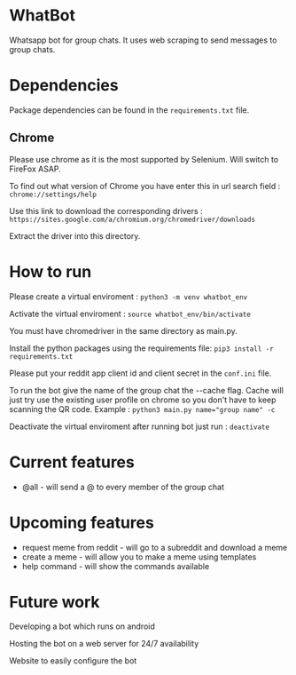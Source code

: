 # WhatBot
Whatsapp bot for group chats. It uses web scraping to send messages to group chats.

# Dependencies 

Package dependencies can be found in the `requirements.txt` file.
## Chrome
Please use chrome as it is the most supported by Selenium. Will switch to FireFox ASAP.

To find out what version of Chrome you have
enter this in url search field : `chrome://settings/help`

Use this link to download the corresponding drivers :
`https://sites.google.com/a/chromium.org/chromedriver/downloads`

Extract the driver into this directory.

# How to run

Please create a virtual enviroment : 
`python3 -m venv whatbot_env`

Activate the virtual enviroment :
`source whatbot_env/bin/activate`

You must have chromedriver in the same directory as main.py.

Install the python packages using the requirements file:
`pip3 install -r requirements.txt`

Please put your reddit app client id and client secret in the `conf.ini` file.

To run the bot give the name of the group chat the --cache flag. Cache will just 
try use the existing user profile on chrome so you don't have to keep scanning the QR code.
Example :
`python3 main.py name="group name" -c`

Deactivate the virtual enviroment after running bot just run :
`deactivate`

# Current features 
* @all - will send a @ to every member of the group chat

# Upcoming features 
* request meme from reddit - will go to a subreddit and download a meme
* create a meme - will allow you to make a meme using templates
* help command - will show the commands available

# Future work

Developing a bot which runs on android

Hosting the bot on a web server for 24/7 availability

Website to easily configure the bot
